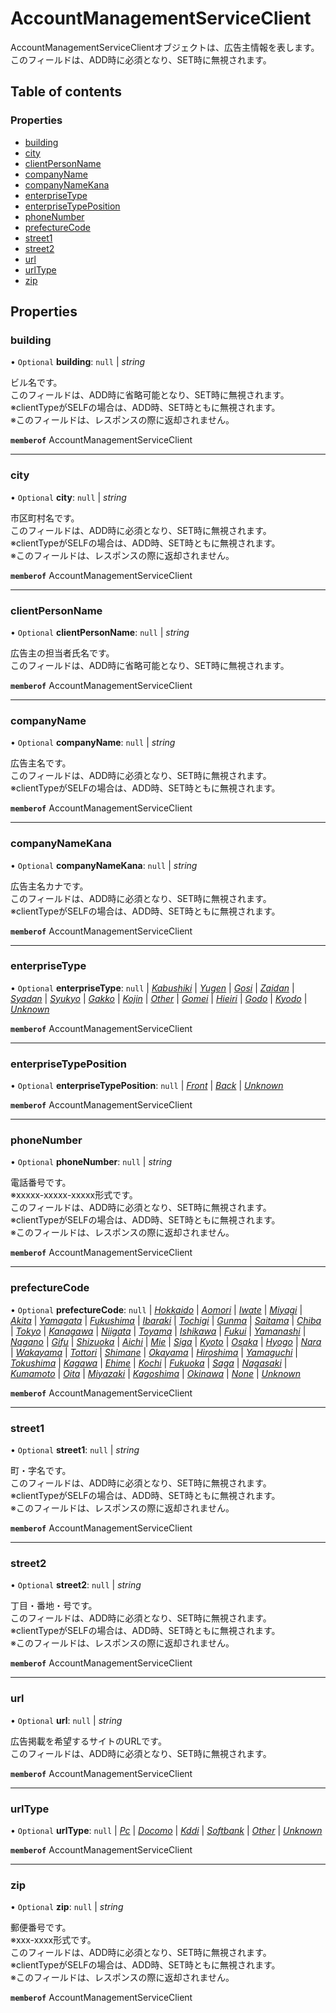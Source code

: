 # AccountManagementServiceClient


<div lang=\"ja\">AccountManagementServiceClientオブジェクトは、広告主情報を表します。<br> このフィールドは、ADD時に必須となり、SET時に無視されます。</div> 

## Table of contents

### Properties

- [building](accountmanagementserviceclient.md#building)
- [city](accountmanagementserviceclient.md#city)
- [clientPersonName](accountmanagementserviceclient.md#clientpersonname)
- [companyName](accountmanagementserviceclient.md#companyname)
- [companyNameKana](accountmanagementserviceclient.md#companynamekana)
- [enterpriseType](accountmanagementserviceclient.md#enterprisetype)
- [enterpriseTypePosition](accountmanagementserviceclient.md#enterprisetypeposition)
- [phoneNumber](accountmanagementserviceclient.md#phonenumber)
- [prefectureCode](accountmanagementserviceclient.md#prefecturecode)
- [street1](accountmanagementserviceclient.md#street1)
- [street2](accountmanagementserviceclient.md#street2)
- [url](accountmanagementserviceclient.md#url)
- [urlType](accountmanagementserviceclient.md#urltype)
- [zip](accountmanagementserviceclient.md#zip)

## Properties

### building

• `Optional` **building**: ``null`` \| *string*

<div lang=\"ja\">ビル名です。<br>このフィールドは、ADD時に省略可能となり、SET時に無視されます。<br> ※clientTypeがSELFの場合は、ADD時、SET時ともに無視されます。<br> ※このフィールドは、レスポンスの際に返却されません。</div> 

**`memberof`** AccountManagementServiceClient

___

### city

• `Optional` **city**: ``null`` \| *string*

<div lang=\"ja\">市区町村名です。<br>このフィールドは、ADD時に必須となり、SET時に無視されます。<br> ※clientTypeがSELFの場合は、ADD時、SET時ともに無視されます。<br> ※このフィールドは、レスポンスの際に返却されません。</div> 

**`memberof`** AccountManagementServiceClient

___

### clientPersonName

• `Optional` **clientPersonName**: ``null`` \| *string*

<div lang=\"ja\">広告主の担当者氏名です。<br> このフィールドは、ADD時に省略可能となり、SET時に無視されます。</div> 

**`memberof`** AccountManagementServiceClient

___

### companyName

• `Optional` **companyName**: ``null`` \| *string*

<div lang=\"ja\">広告主名です。<br>このフィールドは、ADD時に必須となり、SET時に無視されます。<br> ※clientTypeがSELFの場合は、ADD時、SET時ともに無視されます。</div> 

**`memberof`** AccountManagementServiceClient

___

### companyNameKana

• `Optional` **companyNameKana**: ``null`` \| *string*

<div lang=\"ja\">広告主名カナです。<br> このフィールドは、ADD時に必須となり、SET時に無視されます。<br> ※clientTypeがSELFの場合は、ADD時、SET時ともに無視されます。</div> 

**`memberof`** AccountManagementServiceClient

___

### enterpriseType

• `Optional` **enterpriseType**: ``null`` \| [*Kabushiki*](./enums/accountmanagementserviceenterprisetype.md#kabushiki) \| [*Yugen*](./enums/accountmanagementserviceenterprisetype.md#yugen) \| [*Gosi*](./enums/accountmanagementserviceenterprisetype.md#gosi) \| [*Zaidan*](./enums/accountmanagementserviceenterprisetype.md#zaidan) \| [*Syadan*](./enums/accountmanagementserviceenterprisetype.md#syadan) \| [*Syukyo*](./enums/accountmanagementserviceenterprisetype.md#syukyo) \| [*Gakko*](./enums/accountmanagementserviceenterprisetype.md#gakko) \| [*Kojin*](./enums/accountmanagementserviceenterprisetype.md#kojin) \| [*Other*](./enums/accountmanagementserviceenterprisetype.md#other) \| [*Gomei*](./enums/accountmanagementserviceenterprisetype.md#gomei) \| [*Hieiri*](./enums/accountmanagementserviceenterprisetype.md#hieiri) \| [*Godo*](./enums/accountmanagementserviceenterprisetype.md#godo) \| [*Kyodo*](./enums/accountmanagementserviceenterprisetype.md#kyodo) \| [*Unknown*](./enums/accountmanagementserviceenterprisetype.md#unknown)

**`memberof`** AccountManagementServiceClient

___

### enterpriseTypePosition

• `Optional` **enterpriseTypePosition**: ``null`` \| [*Front*](./enums/accountmanagementserviceenterprisetypeposition.md#front) \| [*Back*](./enums/accountmanagementserviceenterprisetypeposition.md#back) \| [*Unknown*](./enums/accountmanagementserviceenterprisetypeposition.md#unknown)

**`memberof`** AccountManagementServiceClient

___

### phoneNumber

• `Optional` **phoneNumber**: ``null`` \| *string*

<div lang=\"ja\">電話番号です。<br> ※xxxxx-xxxxx-xxxxx形式です。<br> このフィールドは、ADD時に必須となり、SET時に無視されます。<br> ※clientTypeがSELFの場合は、ADD時、SET時ともに無視されます。<br> ※このフィールドは、レスポンスの際に返却されません。</div> 

**`memberof`** AccountManagementServiceClient

___

### prefectureCode

• `Optional` **prefectureCode**: ``null`` \| [*Hokkaido*](./enums/accountmanagementserviceprefecturecode.md#hokkaido) \| [*Aomori*](./enums/accountmanagementserviceprefecturecode.md#aomori) \| [*Iwate*](./enums/accountmanagementserviceprefecturecode.md#iwate) \| [*Miyagi*](./enums/accountmanagementserviceprefecturecode.md#miyagi) \| [*Akita*](./enums/accountmanagementserviceprefecturecode.md#akita) \| [*Yamagata*](./enums/accountmanagementserviceprefecturecode.md#yamagata) \| [*Fukushima*](./enums/accountmanagementserviceprefecturecode.md#fukushima) \| [*Ibaraki*](./enums/accountmanagementserviceprefecturecode.md#ibaraki) \| [*Tochigi*](./enums/accountmanagementserviceprefecturecode.md#tochigi) \| [*Gunma*](./enums/accountmanagementserviceprefecturecode.md#gunma) \| [*Saitama*](./enums/accountmanagementserviceprefecturecode.md#saitama) \| [*Chiba*](./enums/accountmanagementserviceprefecturecode.md#chiba) \| [*Tokyo*](./enums/accountmanagementserviceprefecturecode.md#tokyo) \| [*Kanagawa*](./enums/accountmanagementserviceprefecturecode.md#kanagawa) \| [*Niigata*](./enums/accountmanagementserviceprefecturecode.md#niigata) \| [*Toyama*](./enums/accountmanagementserviceprefecturecode.md#toyama) \| [*Ishikawa*](./enums/accountmanagementserviceprefecturecode.md#ishikawa) \| [*Fukui*](./enums/accountmanagementserviceprefecturecode.md#fukui) \| [*Yamanashi*](./enums/accountmanagementserviceprefecturecode.md#yamanashi) \| [*Nagano*](./enums/accountmanagementserviceprefecturecode.md#nagano) \| [*Gifu*](./enums/accountmanagementserviceprefecturecode.md#gifu) \| [*Shizuoka*](./enums/accountmanagementserviceprefecturecode.md#shizuoka) \| [*Aichi*](./enums/accountmanagementserviceprefecturecode.md#aichi) \| [*Mie*](./enums/accountmanagementserviceprefecturecode.md#mie) \| [*Siga*](./enums/accountmanagementserviceprefecturecode.md#siga) \| [*Kyoto*](./enums/accountmanagementserviceprefecturecode.md#kyoto) \| [*Osaka*](./enums/accountmanagementserviceprefecturecode.md#osaka) \| [*Hyogo*](./enums/accountmanagementserviceprefecturecode.md#hyogo) \| [*Nara*](./enums/accountmanagementserviceprefecturecode.md#nara) \| [*Wakayama*](./enums/accountmanagementserviceprefecturecode.md#wakayama) \| [*Tottori*](./enums/accountmanagementserviceprefecturecode.md#tottori) \| [*Shimane*](./enums/accountmanagementserviceprefecturecode.md#shimane) \| [*Okayama*](./enums/accountmanagementserviceprefecturecode.md#okayama) \| [*Hiroshima*](./enums/accountmanagementserviceprefecturecode.md#hiroshima) \| [*Yamaguchi*](./enums/accountmanagementserviceprefecturecode.md#yamaguchi) \| [*Tokushima*](./enums/accountmanagementserviceprefecturecode.md#tokushima) \| [*Kagawa*](./enums/accountmanagementserviceprefecturecode.md#kagawa) \| [*Ehime*](./enums/accountmanagementserviceprefecturecode.md#ehime) \| [*Kochi*](./enums/accountmanagementserviceprefecturecode.md#kochi) \| [*Fukuoka*](./enums/accountmanagementserviceprefecturecode.md#fukuoka) \| [*Saga*](./enums/accountmanagementserviceprefecturecode.md#saga) \| [*Nagasaki*](./enums/accountmanagementserviceprefecturecode.md#nagasaki) \| [*Kumamoto*](./enums/accountmanagementserviceprefecturecode.md#kumamoto) \| [*Oita*](./enums/accountmanagementserviceprefecturecode.md#oita) \| [*Miyazaki*](./enums/accountmanagementserviceprefecturecode.md#miyazaki) \| [*Kagoshima*](./enums/accountmanagementserviceprefecturecode.md#kagoshima) \| [*Okinawa*](./enums/accountmanagementserviceprefecturecode.md#okinawa) \| [*None*](./enums/accountmanagementserviceprefecturecode.md#none) \| [*Unknown*](./enums/accountmanagementserviceprefecturecode.md#unknown)

**`memberof`** AccountManagementServiceClient

___

### street1

• `Optional` **street1**: ``null`` \| *string*

<div lang=\"ja\">町・字名です。<br> このフィールドは、ADD時に必須となり、SET時に無視されます。<br> ※clientTypeがSELFの場合は、ADD時、SET時ともに無視されます。<br> ※このフィールドは、レスポンスの際に返却されません。</div> 

**`memberof`** AccountManagementServiceClient

___

### street2

• `Optional` **street2**: ``null`` \| *string*

<div lang=\"ja\">丁目・番地・号です。<br> このフィールドは、ADD時に必須となり、SET時に無視されます。<br> ※clientTypeがSELFの場合は、ADD時、SET時ともに無視されます。<br> ※このフィールドは、レスポンスの際に返却されません。</div> 

**`memberof`** AccountManagementServiceClient

___

### url

• `Optional` **url**: ``null`` \| *string*

<div lang=\"ja\">広告掲載を希望するサイトのURLです。<br> このフィールドは、ADD時に必須となり、SET時に無視されます。</div> 

**`memberof`** AccountManagementServiceClient

___

### urlType

• `Optional` **urlType**: ``null`` \| [*Pc*](./enums/accountmanagementserviceurltype.md#pc) \| [*Docomo*](./enums/accountmanagementserviceurltype.md#docomo) \| [*Kddi*](./enums/accountmanagementserviceurltype.md#kddi) \| [*Softbank*](./enums/accountmanagementserviceurltype.md#softbank) \| [*Other*](./enums/accountmanagementserviceurltype.md#other) \| [*Unknown*](./enums/accountmanagementserviceurltype.md#unknown)

**`memberof`** AccountManagementServiceClient

___

### zip

• `Optional` **zip**: ``null`` \| *string*

<div lang=\"ja\">郵便番号です。<br> ※xxx-xxxx形式です。<br> このフィールドは、ADD時に必須となり、SET時に無視されます。<br> ※clientTypeがSELFの場合は、ADD時、SET時ともに無視されます。<br> ※このフィールドは、レスポンスの際に返却されません。</div> 

**`memberof`** AccountManagementServiceClient

